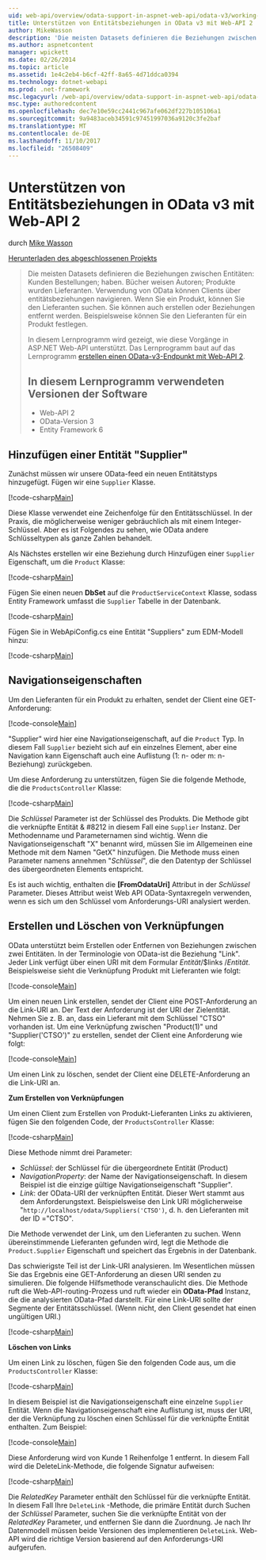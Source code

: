 ```yaml
---
uid: web-api/overview/odata-support-in-aspnet-web-api/odata-v3/working-with-entity-relations
title: Unterstützen von Entitätsbeziehungen in OData v3 mit Web-API 2 | Microsoft Docs
author: MikeWasson
description: 'Die meisten Datasets definieren die Beziehungen zwischen Entitäten: Kunden Bestellungen; haben. Bücher weisen Autoren; Produkte wurden Lieferanten. Verwendung von OData können Clients über navigieren...'
ms.author: aspnetcontent
manager: wpickett
ms.date: 02/26/2014
ms.topic: article
ms.assetid: 1e4c2eb4-b6cf-42ff-8a65-4d71ddca0394
ms.technology: dotnet-webapi
ms.prod: .net-framework
msc.legacyurl: /web-api/overview/odata-support-in-aspnet-web-api/odata-v3/working-with-entity-relations
msc.type: authoredcontent
ms.openlocfilehash: dec7e10e59cc2441c967afe062df227b105106a1
ms.sourcegitcommit: 9a9483aceb34591c97451997036a9120c3fe2baf
ms.translationtype: MT
ms.contentlocale: de-DE
ms.lasthandoff: 11/10/2017
ms.locfileid: "26508409"
---
```

<a name="supporting-entity-relations-in-odata-v3-with-web-api-2"></a>Unterstützen von Entitätsbeziehungen in OData v3 mit Web-API 2
====================
durch [Mike Wasson](https://github.com/MikeWasson)

[Herunterladen des abgeschlossenen Projekts](http://code.msdn.microsoft.com/ASPNET-Web-API-OData-cecdb524)

> Die meisten Datasets definieren die Beziehungen zwischen Entitäten: Kunden Bestellungen; haben. Bücher weisen Autoren; Produkte wurden Lieferanten. Verwendung von OData können Clients über entitätsbeziehungen navigieren. Wenn Sie ein Produkt, können Sie den Lieferanten suchen. Sie können auch erstellen oder Beziehungen entfernt werden. Beispielsweise können Sie den Lieferanten für ein Produkt festlegen.
> 
> In diesem Lernprogramm wird gezeigt, wie diese Vorgänge in ASP.NET Web-API unterstützt. Das Lernprogramm baut auf das Lernprogramm [erstellen einen OData-v3-Endpunkt mit Web-API 2](creating-an-odata-endpoint.md).
> 
> ## <a name="software-versions-used-in-the-tutorial"></a>In diesem Lernprogramm verwendeten Versionen der Software
> 
> 
> - Web-API 2
> - OData-Version 3
> - Entity Framework 6


## <a name="add-a-supplier-entity"></a>Hinzufügen einer Entität "Supplier"

Zunächst müssen wir unsere OData-feed ein neuen Entitätstyps hinzugefügt. Fügen wir eine `Supplier` Klasse.

[!code-csharp[Main](working-with-entity-relations/samples/sample1.cs)]

Diese Klasse verwendet eine Zeichenfolge für den Entitätsschlüssel. In der Praxis, die möglicherweise weniger gebräuchlich als mit einem Integer-Schlüssel. Aber es ist Folgendes zu sehen, wie OData andere Schlüsseltypen als ganze Zahlen behandelt.

Als Nächstes erstellen wir eine Beziehung durch Hinzufügen einer `Supplier` Eigenschaft, um die `Product` Klasse:

[!code-csharp[Main](working-with-entity-relations/samples/sample2.cs)]

Fügen Sie einen neuen **DbSet** auf die `ProductServiceContext` Klasse, sodass Entity Framework umfasst die `Supplier` Tabelle in der Datenbank.

[!code-csharp[Main](working-with-entity-relations/samples/sample3.cs?highlight=9)]

Fügen Sie in WebApiConfig.cs eine Entität "Suppliers" zum EDM-Modell hinzu:

[!code-csharp[Main](working-with-entity-relations/samples/sample4.cs?highlight=4)]

## <a name="navigation-properties"></a>Navigationseigenschaften

Um den Lieferanten für ein Produkt zu erhalten, sendet der Client eine GET-Anforderung:

[!code-console[Main](working-with-entity-relations/samples/sample5.cmd)]

"Supplier" wird hier eine Navigationseigenschaft, auf die `Product` Typ. In diesem Fall `Supplier` bezieht sich auf ein einzelnes Element, aber eine Navigation kann Eigenschaft auch eine Auflistung (1: n- oder m: n-Beziehung) zurückgeben.

Um diese Anforderung zu unterstützen, fügen Sie die folgende Methode, die die `ProductsController` Klasse:

[!code-csharp[Main](working-with-entity-relations/samples/sample6.cs)]

Die *Schlüssel* Parameter ist der Schlüssel des Produkts. Die Methode gibt die verknüpfte Entität & #8212 in diesem Fall eine `Supplier` Instanz. Der Methodenname und Parameternamen sind wichtig. Wenn die Navigationseigenschaft "X" benannt wird, müssen Sie im Allgemeinen eine Methode mit dem Namen "GetX" hinzufügen. Die Methode muss einen Parameter namens annehmen "*Schlüssel*", die den Datentyp der Schlüssel des übergeordneten Elements entspricht.

Es ist auch wichtig, enthalten die **[FromOdataUri]** Attribut in der *Schlüssel* Parameter. Dieses Attribut weist Web API OData-Syntaxregeln verwenden, wenn es sich um den Schlüssel vom Anforderungs-URI analysiert werden.

## <a name="creating-and-deleting-links"></a>Erstellen und Löschen von Verknüpfungen

OData unterstützt beim Erstellen oder Entfernen von Beziehungen zwischen zwei Entitäten. In der Terminologie von OData-ist die Beziehung "Link". Jeder Link verfügt über einen URI mit dem Formular *Entität*/$links /*Entität*. Beispielsweise sieht die Verknüpfung Produkt mit Lieferanten wie folgt:

[!code-console[Main](working-with-entity-relations/samples/sample7.cmd)]

Um einen neuen Link erstellen, sendet der Client eine POST-Anforderung an die Link-URI an. Der Text der Anforderung ist der URI der Zielentität. Nehmen Sie z. B. an, dass ein Lieferant mit dem Schlüssel "CTSO" vorhanden ist. Um eine Verknüpfung zwischen "Product(1)" und "Supplier('CTSO')" zu erstellen, sendet der Client eine Anforderung wie folgt:

[!code-console[Main](working-with-entity-relations/samples/sample8.cmd)]

Um einen Link zu löschen, sendet der Client eine DELETE-Anforderung an die Link-URI an.

**Zum Erstellen von Verknüpfungen**

Um einen Client zum Erstellen von Produkt-Lieferanten Links zu aktivieren, fügen Sie den folgenden Code, der `ProductsController` Klasse:

[!code-csharp[Main](working-with-entity-relations/samples/sample9.cs)]

Diese Methode nimmt drei Parameter:

- *Schlüssel*: der Schlüssel für die übergeordnete Entität (Product)
- *NavigationProperty*: der Name der Navigationseigenschaft. In diesem Beispiel ist die einzige gültige Navigationseigenschaft "Supplier".
- *Link*: der OData-URI der verknüpften Entität. Dieser Wert stammt aus dem Anforderungstext. Beispielsweise den Link URI möglicherweise "`http://localhost/odata/Suppliers('CTSO')`, d. h. den Lieferanten mit der ID ="CTSO".

Die Methode verwendet der Link, um den Lieferanten zu suchen. Wenn übereinstimmende Lieferanten gefunden wird, legt die Methode die `Product.Supplier` Eigenschaft und speichert das Ergebnis in der Datenbank.

Das schwierigste Teil ist der Link-URI analysieren. Im Wesentlichen müssen Sie das Ergebnis eine GET-Anforderung an diesen URI senden zu simulieren. Die folgende Hilfsmethode veranschaulicht dies. Die Methode ruft die Web-API-routing-Prozess und ruft wieder ein **OData-Pfad** Instanz, die die analysierten OData-Pfad darstellt. Für eine Link-URI sollte der Segmente der Entitätsschlüssel. (Wenn nicht, den Client gesendet hat einen ungültigen URI.)

[!code-csharp[Main](working-with-entity-relations/samples/sample10.cs)]

**Löschen von Links**

Um einen Link zu löschen, fügen Sie den folgenden Code aus, um die `ProductsController` Klasse:

[!code-csharp[Main](working-with-entity-relations/samples/sample11.cs)]

In diesem Beispiel ist die Navigationseigenschaft eine einzelne `Supplier` Entität. Wenn die Navigationseigenschaft eine Auflistung ist, muss der URI, der die Verknüpfung zu löschen einen Schlüssel für die verknüpfte Entität enthalten. Zum Beispiel:

[!code-console[Main](working-with-entity-relations/samples/sample12.cmd)]

Diese Anforderung wird von Kunde 1 Reihenfolge 1 entfernt. In diesem Fall wird die DeleteLink-Methode, die folgende Signatur aufweisen:

[!code-csharp[Main](working-with-entity-relations/samples/sample13.cs)]

Die *RelatedKey* Parameter enthält den Schlüssel für die verknüpfte Entität. In diesem Fall Ihre `DeleteLink` -Methode, die primäre Entität durch Suchen der *Schlüssel* Parameter, suchen Sie die verknüpfte Entität von der *RelatedKey* Parameter, und entfernen Sie dann die Zuordnung. Je nach Ihr Datenmodell müssen beide Versionen des implementieren `DeleteLink`. Web-API wird die richtige Version basierend auf den Anforderungs-URI aufgerufen.
